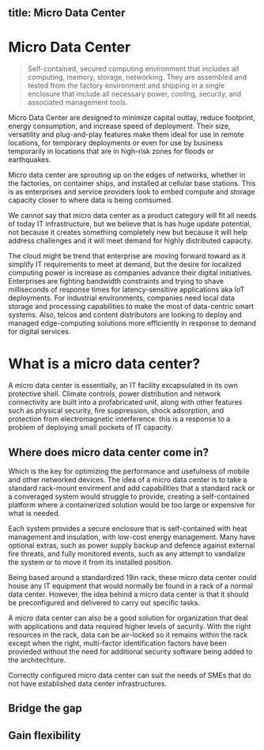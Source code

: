 title: Micro Data Center
---

# Micro Data Center

> Self-contained, secured computing environment that includes all computing, memory, storage, networking. They are assembled and tested from the factory environment and shipping in a single enclosure that include all necessary power, cooling, security, and associated management tools.

Micro Data Center are designed to minimize capital outlay, reduce footprint, energy consumption, and increase speed of deployment. Their size, versatility and plug-and-play features make them ideal for use in remote locations, for temporary deployments or even for use by business temporarily in locations that are in high-risk zones for floods or earthquakes.

Micro data center are sprouting up on the edges of networks, whether in the factories, on container ships, and installed at cellular base stations. This is as enterprises and service providers look to embed compute and storage capacity closer to where data is being comsumed.

We cannot say that micro data center as a product category will fit all needs of today IT infrastructure, but we believe that is has huge update potential, not because it creates something completely new but because it will help address challenges and it will meet demand for highly distributed capacity.

The cloud might be trend that enterprise are moving forward toward as it simplify IT requirements to meet at demand, but the desire for localized computing power is increase as companies advance their digital initiatives. Enterprises are fighting bandwidth constraints and trying to shave milliseconds of response times for latency-sensitive applications aka IoT deployments. For industrial environments, companies need local data storage and processing capabilities to make the most of data-centric smart systems. Also, telcos and content distributors are looking to deploy and managed edge-computing solutions more efficiently in response to demand for digital services.

# What is a micro data center?

A micro data center is essentially, an IT facility excapsulated in its own protective shell. Climate controls, power distribution and network connectivity are built into a profabricated unit, along with other features such as physical security, fire suppression, shock adsorption, and protection from electromagnetic interference. this is a response to a problem of deploying small pockets of IT capacity.

## Where does micro data center come in?

Which is the key for optimizing the performance and usefulness of mobile and other networked devices. The idea of a micro data center is to take a standard rack-mount envirment and add capabilities that a standard rack or a converaged system would struggle to provide, creating a self-contained platform where a containerized solution would be too large or expensive for what is needed.

Each system provides a secure enclosure that is self-contained with heat management and insulation, with low-cost energy management. Many have optional extras, such as power supply backup and defence against external fire threats, and fully monitored events, such as any attempt to vandalize the system or to move it from its installed position.

Being based around a standardized 19in rack, these micro data center could house any IT equipment that would normally be found in a rack of a normal data center. However, the idea behind a micro data center is that it should be preconfigured and delivered to carry out specific tasks.

A micro data center can also be a good solution for organization that deal with applications and data required higher levels of security. With the right resources in the rack, data can be air-locked so it remains within the rack except when the right, multi-factor identification factors have been provieded without the need for additional security software being added to the architechture.

Correctly configured micro data center can suit the needs of SMEs that do not have established data center infrastructures.

## Bridge the gap

## Gain flexibility
